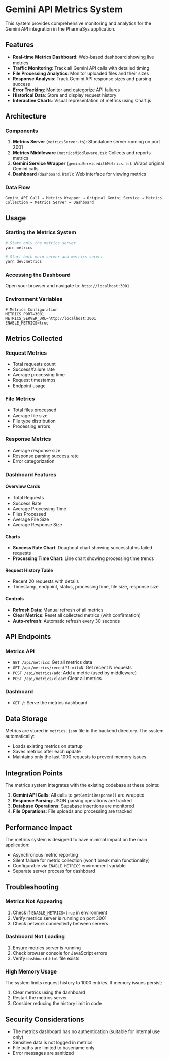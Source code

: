 # Gemini API Metrics System

This system provides comprehensive monitoring and analytics for the Gemini API integration in the PharmaSys application.

## Features

- **Real-time Metrics Dashboard**: Web-based dashboard showing live metrics
- **Traffic Monitoring**: Track all Gemini API calls with detailed timing
- **File Processing Analytics**: Monitor uploaded files and their sizes
- **Response Analysis**: Track Gemini API response sizes and parsing success
- **Error Tracking**: Monitor and categorize API failures
- **Historical Data**: Store and display request history
- **Interactive Charts**: Visual representation of metrics using Chart.js

## Architecture

### Components

1. **Metrics Server** (`metricsServer.ts`): Standalone server running on port 3001
2. **Metrics Middleware** (`metricsMiddleware.ts`): Collects and reports metrics
3. **Gemini Service Wrapper** (`geminiServiceWithMetrics.ts`): Wraps original Gemini calls
4. **Dashboard** (`dashboard.html`): Web interface for viewing metrics

### Data Flow

```
Gemini API Call → Metrics Wrapper → Original Gemini Service → Metrics Collection → Metrics Server → Dashboard
```

## Usage

### Starting the Metrics System

```bash
# Start only the metrics server
yarn metrics

# Start both main server and metrics server
yarn dev:metrics
```

### Accessing the Dashboard

Open your browser and navigate to: `http://localhost:3001`

### Environment Variables

```env
# Metrics Configuration
METRICS_PORT=3001
METRICS_SERVER_URL=http://localhost:3001
ENABLE_METRICS=true
```

## Metrics Collected

### Request Metrics
- Total requests count
- Success/failure rate
- Average processing time
- Request timestamps
- Endpoint usage

### File Metrics
- Total files processed
- Average file size
- File type distribution
- Processing errors

### Response Metrics
- Average response size
- Response parsing success rate
- Error categorization

### Dashboard Features

#### Overview Cards
- Total Requests
- Success Rate
- Average Processing Time
- Files Processed
- Average File Size
- Average Response Size

#### Charts
- **Success Rate Chart**: Doughnut chart showing successful vs failed requests
- **Processing Time Chart**: Line chart showing processing time trends

#### Request History Table
- Recent 20 requests with details
- Timestamp, endpoint, status, processing time, file size, response size

#### Controls
- **Refresh Data**: Manual refresh of all metrics
- **Clear Metrics**: Reset all collected metrics (with confirmation)
- **Auto-refresh**: Automatic refresh every 30 seconds

## API Endpoints

### Metrics API

- `GET /api/metrics`: Get all metrics data
- `GET /api/metrics/recent?limit=N`: Get recent N requests
- `POST /api/metrics/add`: Add a metric (used by middleware)
- `POST /api/metrics/clear`: Clear all metrics

### Dashboard

- `GET /`: Serve the metrics dashboard

## Data Storage

Metrics are stored in `metrics.json` file in the backend directory. The system automatically:
- Loads existing metrics on startup
- Saves metrics after each update
- Maintains only the last 1000 requests to prevent memory issues

## Integration Points

The metrics system integrates with the existing codebase at these points:

1. **Gemini API Calls**: All calls to `getGeminiResponse()` are wrapped
2. **Response Parsing**: JSON parsing operations are tracked
3. **Database Operations**: Supabase insertions are monitored
4. **File Operations**: File uploads and processing are tracked

## Performance Impact

The metrics system is designed to have minimal impact on the main application:
- Asynchronous metric reporting
- Silent failure for metric collection (won't break main functionality)
- Configurable via `ENABLE_METRICS` environment variable
- Separate server process for dashboard

## Troubleshooting

### Metrics Not Appearing
1. Check if `ENABLE_METRICS=true` in environment
2. Verify metrics server is running on port 3001
3. Check network connectivity between servers

### Dashboard Not Loading
1. Ensure metrics server is running
2. Check browser console for JavaScript errors
3. Verify `dashboard.html` file exists

### High Memory Usage
The system limits request history to 1000 entries. If memory issues persist:
1. Clear metrics using the dashboard
2. Restart the metrics server
3. Consider reducing the history limit in code

## Security Considerations

- The metrics dashboard has no authentication (suitable for internal use only)
- Sensitive data is not logged in metrics
- File paths are limited to basename only
- Error messages are sanitized